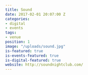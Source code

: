 ```yaml
---
title: Sound
date: 2017-02-01 20:07:00 Z
categories:
- digital
- events
tags:
- venue
position: 1
image: "/uploads/sound.jpg"
is-featured: true
is-events-featured: true
is-digital-featured: true
website: http://soundnightclub.com/
---
```


